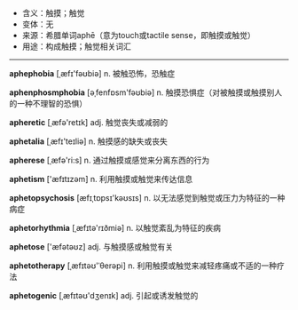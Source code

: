 - <span class="definition">含义：触摸；触觉</span>
- <span class="definition">变体：无</span>
- <span class="definition">来源：希腊单词aphē（意为touch或tactile sense，即触摸或触觉）</span>
- <span class="definition">用途：构成触摸；触觉相关词汇</span>

---

<span class="vocabulary">**aphephobia**</span> [ˌæfɪ'fəʊbiә] n. 被触恐怖，恐触症

<span class="vocabulary">**aphenphosmphobia**</span> [әˌfenfɒsm'fəʊbiә] n. 触摸恐惧症（对被触摸或触摸别人的一种不理智的恐惧）

<span class="vocabulary">**apheretic**</span> [ˌæfә'retɪk] adj. 触觉丧失或减弱的

<span class="vocabulary">**aphetalia**</span> [ˌæfɪ'teɪliә] n. 触摸感的缺失或丧失

<span class="vocabulary">**apherese**</span> [ˌæfә'ri:s] n. 通过触摸或感觉来分离东西的行为

<span class="vocabulary">**aphetism**</span> ['æfɪtɪzәm] n. 利用触摸或触觉来传达信息

<span class="vocabulary">**aphetopsychosis**</span> [æfɪˌtɒpsɪ'kəʊsɪs] n. 以无法感觉到触觉或压力为特征的一种病症

<span class="vocabulary">**aphetorhythmia**</span> [ˌæfɪtә'rɪðmiə] n. 以触觉紊乱为特征的疾病

<span class="vocabulary">**aphetose**</span> ['æfәtəʊz] adj. 与触摸感或触觉有关

<span class="vocabulary">**aphetotherapy**</span> [ˌæfɪtəʊ'ˈθerəpi] n. 利用触摸或触觉来减轻疼痛或不适的一种疗法

<span class="vocabulary">**aphetogenic**</span> [ˌæfɪtəʊ'dʒenɪk] adj. 引起或诱发触觉的

